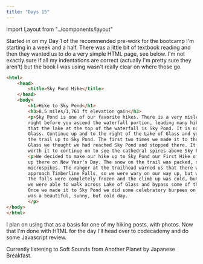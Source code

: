 ```yaml
---
title: "Days 15"
---
```

import Layout from "../components/layout"

<Layout>

Started in on my Day 1 of the recommended pre-work for the bootcamp I'm starting in a week and a half. There was a little bit of
textbook reading and then they wanted us to do a very simple HTML page, see below. I'm not exactly sure if all my
indentations are correct (actually I'm pretty sure they aren't) but the book I was using wasn't really clear on
where those go.

```HTML
<html>
    <head>
        <title>Sky Pond Hike</title>
    </head>
    <body>
        <h1>Hike to Sky Pond</h1>
        <h3>8.5 miles/1,761 ft elevation gain</h3>  
        <p>Sky Pond is one of our favorite hikes. There is a very misleading sign
        right before you ascend the waterfall portion, leading many hikers to think
        that the lake at the top of the waterfall is Sky Pond. It is not, it's the Lake of
        Glass. Continue up and to the right of the Lake of Glass and you will find
        the trail up to Sky Pond. The first two times we made it to the Lake of
        Glass we thought we had reached Sky Pond and stopped there. It's totally
        worth it to continue on to see the cathedral spires above Sky Pond.</p>
        <p>We decided to make our hike up to Sky Pond our First Hike of the Year and headed
        up there on New Year's Day. The snow on the trail was packed, so we were fine going up with just
        microspikes. The ranger at the trailhead warned us that there was some danger of avalanche as you
        approach Timberline Falls, so we were wary on our way up, but we didn't see any of the danger signs.
        The falls were completely frozen and the climb up was cold, but not wet. Once we got to the top of the falls
        we were able to walk across Lake of Glass and bypass some of the trail, since that was also completely frozen.
        Once we made it to Sky Pond we did some celebratory burpees on the ice and then headed back down. It
        was a beautiful, sunny, but cold day.
        </p>
</body>
</html>
```
I plan on using that as a basis for one of my hiking posts, with photos.
Now that I'm done with HTML for the day I'll head over to codecademy and do some Javascript review.

Currently listening to Soft Sounds from Another Planet by Japanese Breakfast.
